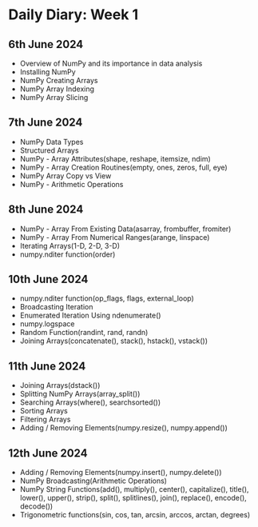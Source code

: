 # Daily Diary: Week 1

## 6th June 2024

- Overview of NumPy and its importance in data analysis
- Installing NumPy
- NumPy Creating Arrays
- NumPy Array Indexing
- NumPy Array Slicing


## 7th June 2024

- NumPy Data Types
- Structured Arrays
- NumPy - Array Attributes(shape, reshape, itemsize, ndim)
- NumPy - Array Creation Routines(empty, ones, zeros, full, eye)
- NumPy Array Copy vs View
- NumPy - Arithmetic Operations


## 8th June 2024

- NumPy - Array From Existing Data(asarray, frombuffer, fromiter)
- NumPy - Array From Numerical Ranges(arange, linspace)
- Iterating Arrays(1-D, 2-D, 3-D)
- numpy.nditer function(order)


## 10th June 2024

- numpy.nditer function(op_flags, flags, external_loop)
- Broadcasting Iteration
- Enumerated Iteration Using ndenumerate()
- numpy.logspace
- Random Function(randint, rand, randn)
- Joining Arrays(concatenate(), stack(), hstack(), vstack())

## 11th June 2024

- Joining Arrays(dstack())
- Splitting NumPy Arrays(array_split())
- Searching Arrays(where(), searchsorted())
- Sorting Arrays
- Filtering Arrays
- Adding / Removing Elements(numpy.resize(), numpy.append())

## 12th June 2024

- Adding / Removing Elements(numpy.insert(), numpy.delete())
- NumPy Broadcasting(Arithmetic Operations)
- NumPy String Functions(add(), multiply(), center(), capitalize(), title(), lower(), upper(), strip(), split(), splitlines(), join(), replace(), encode(), decode())
- Trigonometric functions(sin, cos, tan, arcsin, arccos, arctan, degrees)
